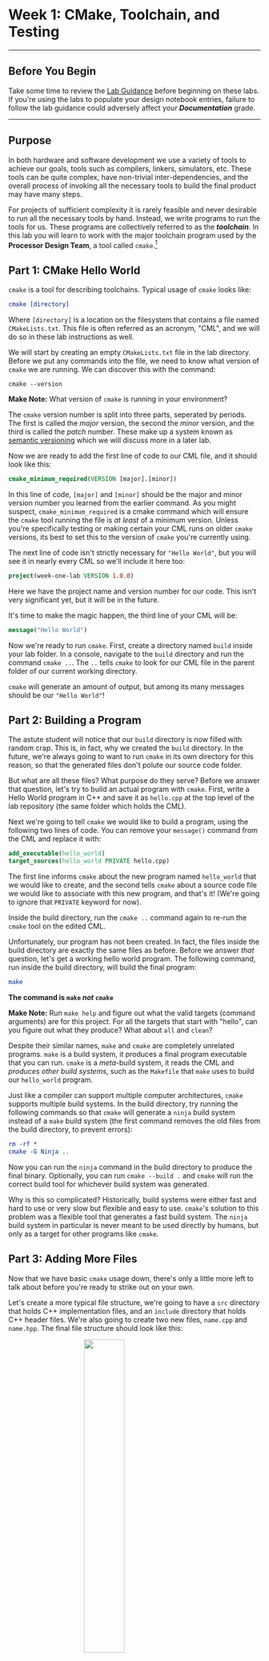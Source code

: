 # Week 1: CMake, Toolchain, and Testing

---

## Before You Begin

Take some time to review the [Lab Guidance](00_guidance.md) before beginning on
these labs. If you're using the labs to populate your design notebook entries,
failure to follow the lab guidance could adversely affect your
***Documentation***  grade.

---

## Purpose

In both hardware and software development we use a variety of tools to achieve
our goals, tools such as compilers, linkers, simulators, etc. These tools can
be quite complex, have non-trivial inter-dependencies, and the overall process
of invoking all the necessary tools to build the final product may have many
steps.

For projects of sufficient complexity it is rarely feasible and never desirable
to run all the necessary tools by hand. Instead, we write programs to run the
tools for us. These programs are collectively referred to as the
***toolchain***. In this lab you will learn to work with the major toolchain
program used by the **Processor Design Team**, a tool called `cmake`.[^why]

## Part 1: CMake Hello World

`cmake` is a tool for describing toolchains. Typical usage of `cmake` looks
like:

```cmake
cmake [directory]
```

Where `[directory]` is a location on the filesystem that contains a file named
`CMakeLists.txt`. This file is often referred as an acronym, "CML", and we will
do so in these lab instructions as well.

We will start by creating an empty `CMakeLists.txt` file in the lab directory.
Before we put any commands into the file, we need to know what version of
`cmake` we are running. We can discover this with the command:

```
cmake --version
```

**Make Note:** What version of `cmake` is running in your environment?

The `cmake` version number is split into three parts, seperated by periods. The
first is called the _major_ version, the second the _minor_ version, and the
third is called the _patch_ number. These make up a system known as
[semantic versioning](https://semver.org/) which we will discuss more in a later
lab.

Now we are ready to add the first line of code to our CML file, and it should
look like this:

```cmake
cmake_minimum_required(VERSION [major].[minor])
```

In this line of code, `[major]` and `[minor]` should be the major and minor
version number you learned from the earlier command. As you might suspect,
`cmake_minimum_required` is a cmake command which will ensure the `cmake` tool
running the file is _at least_ of a minimum version. Unless you're specifically
testing or making certain your CML runs on older `cmake` versions, its best to
set this to the version of `cmake` you're currently using.

The next line of code isn't strictly necessary for `"Hello World"`, but you will
see it in nearly every CML so we'll include it here too:

```cmake
project(week-one-lab VERSION 1.0.0)
```

Here we have the project name and version number for our code. This isn't very
significant yet, but it will be in the future.

It's time to make the magic happen, the third line of your CML will be:

```cmake
message("Hello World")
```

Now we're ready to run `cmake`. First, create a directory named `build` inside
your lab folder. In a console, navigate to the `build` directory and run the
command `cmake ..`. The `..` tells `cmake` to look for our CML file in the
parent folder of our current working directory.

`cmake` will generate an amount of output, but among its many messages should be
our `"Hello World"`!


## Part 2: Building a Program

The astute student will notice that our `build` directory is now filled with
random crap. This is, in fact, why we created the `build` directory. In the
future, we're always going to want to run `cmake` in its own directory for
this reason, so that the generated files don't polute our source code folder.

But what are all these files? What purpose do they serve? Before we answer
that question, let's try to build an actual program with `cmake`. First,
write a Hello World program in C++ and save it as `hello.cpp` at the top
level of the lab repository (the same folder which holds the CML).

Next we're going to tell `cmake` we would like to build a program, using the
following two lines of code. You can remove your `message()` command from the
CML and replace it with:

```cmake
add_executable(hello_world)
target_sources(hello_world PRIVATE hello.cpp)
```

The first line informs `cmake` about the new program named `hello_world` that
we would like to create, and the second tells `cmake` about a source code file
we would like to associate with this new program, and that's it! (We're going
to ignore that `PRIVATE` keyword for now).

Inside the build directory, run the `cmake ..` command again to re-run the
`cmake` tool on the edited CML.

Unfortunately, our program has not been created. In fact, the files inside the
build directory are exactly the same files as before. Before we answer _that_
question, let's get a working hello world program. The following command, run
inside the build directory, will build the final program:

```cmake
make
```

**The command is `make` _not_ `cmake`**

**Make Note:** Run `make help` and figure out what the valid targets (command
  arguments) are for this project. For all the targets that start with "hello",
  can you figure out what they produce? What about `all` and `clean`?

Despite their similar names, `make` and `cmake` are completely unrelated
programs. `make` is a build system, it produces a final program executable that
you can run. `cmake` is a _meta_-build system, it reads the CML and _produces
other build systems_, such as the `Makefile` that `make` uses to build our
`hello_world` program.

Just like a compiler can support multiple computer architectures, `cmake`
supports multiple build systems. In the build directory, try running the
following commands so that `cmake` will generate a `ninja` build system instead
of a `make` build system (the first command removes the old files from the
build directory, to prevent errors):

```cmake
rm -rf *
cmake -G Ninja ..
```

Now you can run the `ninja` command in the build directory to produce the final
binary. Optionally, you can run `cmake --build .` and `cmake` will run the
correct build tool for whichever build system was generated.

Why is this so complicated? Historically, build systems were either fast and
hard to use or very slow but flexible and easy to use. `cmake`'s solution to
this problem was a flexible tool that generates a fast build system. The `ninja`
build system in particular is never meant to be used directly by humans, but
only as a target for other programs like `cmake`.

## Part 3: Adding More Files

Now that we have basic `cmake` usage down, there's only a little more left to
talk about before you're ready to strike out on your own.

Let's create a more typical file structure, we're going to have a `src`
directory that holds C++ implementation files, and an `include` directory
that holds C++ header files. We're also going to create two new files,
`name.cpp` and `name.hpp`. The final file structure should look like this:

<img src="/images/folders.webp" width="40%" style="margin-left: auto; margin-right: auto; display: block;" />

In `name.cpp` write a function that asks the user their name, and returns it as
a `std::string` and add the function declaration to `name.hpp`. In `hello.cpp`,
include the header file with `#include "name.hpp"` and call the associated
function so that you can greet the user by name.

We can modify our `target_sources` command in the CML to account for the new
file locations:

```cmake
target_sources(hello_world PRIVATE src/hello.cpp src/name.cpp)
```

It would also be acceptable to do this across multiple commands:

```cmake
target_sources(hello_world PRIVATE src/hello.cpp)
target_sources(hello_world PRIVATE src/name.cpp)
```

Header files do not need to be added directly, instead we just need to inform
the build system what directories to search for them in:

```cmake
target_include_directories(hello_world PRIVATE include)
```

You should now be able to build and run your modified hello world program

**Answer the following:**
* The paths used by `target_sources` and `target_include_directories` are
  _relative_, not absolute. What file or folder are they _relative to_?

* What some differences between `cmake` and `ninja`?

* Why is it important to run `cmake` in its own directory?

## Part 4: Exercise

TBD


[^why]: You may wonder, "Why do I have to learn this before I've written any
code?" In programming classes where you only had to run a compiler on a single
file, it was fine to just invoke the compiler directly. For hardware design,
even the simplest designs will involve running dozens of commands. It would
slow you down significantly if you didn't know how to use the toolchain before
moving into the actual design process.

